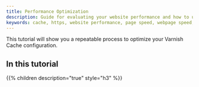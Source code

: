 ```yaml
---
title: Performance Optimization
description: Guide for evaluating your website performance and how to use section.io to make improvements.
keywords: cache, https, website performance, page speed, webpage speed, website security, content delivery network, CDN
---
```


This tutorial will show you a repeatable process to optimize your Varnish Cache configuration.

## In this tutorial

{{% children description="true" style="h3" %}}

